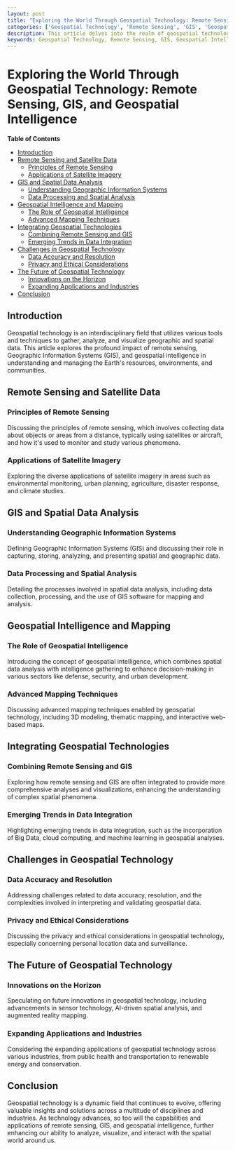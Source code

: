 ```yaml
---
layout: post
title: "Exploring the World Through Geospatial Technology: Remote Sensing, GIS, and Geospatial Intelligence"
categories: ['Geospatial Technology', 'Remote Sensing', 'GIS', 'Geospatial Intelligence', 'Mapping', 'Technology']
description: This article delves into the realm of geospatial technology, exploring its various facets including remote sensing, Geographic Information Systems (GIS), and the emerging field of geospatial intelligence. It discusses how these technologies capture, analyze, and visualize spatial data to provide insights into various aspects of the Earth and human activities.
keywords: Geospatial Technology, Remote Sensing, GIS, Geospatial Intelligence, Spatial Data Analysis, Mapping
---
```


# Exploring the World Through Geospatial Technology: Remote Sensing, GIS, and Geospatial Intelligence

**Table of Contents**

- [Introduction](#introduction)
- [Remote Sensing and Satellite Data](#remote-sensing-and-satellite-data)
  - [Principles of Remote Sensing](#principles-of-remote-sensing)
  - [Applications of Satellite Imagery](#applications-of-satellite-imagery)
- [GIS and Spatial Data Analysis](#gis-and-spatial-data-analysis)
  - [Understanding Geographic Information Systems](#understanding-geographic-information-systems)
  - [Data Processing and Spatial Analysis](#data-processing-and-spatial-analysis)
- [Geospatial Intelligence and Mapping](#geospatial-intelligence-and-mapping)
  - [The Role of Geospatial Intelligence](#the-role-of-geospatial-intelligence)
  - [Advanced Mapping Techniques](#advanced-mapping-techniques)
- [Integrating Geospatial Technologies](#integrating-geospatial-technologies)
  - [Combining Remote Sensing and GIS](#combining-remote-sensing-and-gis)
  - [Emerging Trends in Data Integration](#emerging-trends-in-data-integration)
- [Challenges in Geospatial Technology](#challenges-in-geospatial-technology)
  - [Data Accuracy and Resolution](#data-accuracy-and-resolution)
  - [Privacy and Ethical Considerations](#privacy-and-ethical-considerations)
- [The Future of Geospatial Technology](#the-future-of-geospatial-technology)
  - [Innovations on the Horizon](#innovations-on-the-horizon)
  - [Expanding Applications and Industries](#expanding-applications-and-industries)
- [Conclusion](#conclusion)

## Introduction

Geospatial technology is an interdisciplinary field that utilizes various tools and techniques to gather, analyze, and visualize geographic and spatial data. This article explores the profound impact of remote sensing, Geographic Information Systems (GIS), and geospatial intelligence in understanding and managing the Earth's resources, environments, and communities.

## Remote Sensing and Satellite Data

### Principles of Remote Sensing

Discussing the principles of remote sensing, which involves collecting data about objects or areas from a distance, typically using satellites or aircraft, and how it's used to monitor and study various phenomena.

### Applications of Satellite Imagery

Exploring the diverse applications of satellite imagery in areas such as environmental monitoring, urban planning, agriculture, disaster response, and climate studies.

## GIS and Spatial Data Analysis

### Understanding Geographic Information Systems

Defining Geographic Information Systems (GIS) and discussing their role in capturing, storing, analyzing, and presenting spatial and geographic data.

### Data Processing and Spatial Analysis

Detailing the processes involved in spatial data analysis, including data collection, processing, and the use of GIS software for mapping and analysis.

## Geospatial Intelligence and Mapping

### The Role of Geospatial Intelligence

Introducing the concept of geospatial intelligence, which combines spatial data analysis with intelligence gathering to enhance decision-making in various sectors like defense, security, and urban development.

### Advanced Mapping Techniques

Discussing advanced mapping techniques enabled by geospatial technology, including 3D modeling, thematic mapping, and interactive web-based maps.

## Integrating Geospatial Technologies

### Combining Remote Sensing and GIS

Exploring how remote sensing and GIS are often integrated to provide more comprehensive analyses and visualizations, enhancing the understanding of complex spatial phenomena.

### Emerging Trends in Data Integration

Highlighting emerging trends in data integration, such as the incorporation of Big Data, cloud computing, and machine learning in geospatial analyses.

## Challenges in Geospatial Technology

### Data Accuracy and Resolution

Addressing challenges related to data accuracy, resolution, and the complexities involved in interpreting and validating geospatial data.

### Privacy and Ethical Considerations

Discussing the privacy and ethical considerations in geospatial technology, especially concerning personal location data and surveillance.

## The Future of Geospatial Technology

### Innovations on the Horizon

Speculating on future innovations in geospatial technology, including advancements in sensor technology, AI-driven spatial analysis, and augmented reality mapping.

### Expanding Applications and Industries

Considering the expanding applications of geospatial technology across various industries, from public health and transportation to renewable energy and conservation.

## Conclusion

Geospatial technology is a dynamic field that continues to evolve, offering valuable insights and solutions across a multitude of disciplines and industries. As technology advances, so too will the capabilities and applications of remote sensing, GIS, and geospatial intelligence, further enhancing our ability to analyze, visualize, and interact with the spatial world around us.
